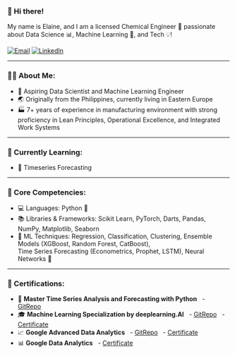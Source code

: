 ### 👋 Hi there!

My name is Elaine, and I am a licensed Chemical Engineer 🧪 passionate about Data Science 📊, Machine Learning 🤖, and Tech 💡!

[![Email](https://img.shields.io/badge/Email-DarkRed?style=for-the-badge&logo=gmail&logoColor=white)](mailto:jenelaine.delacruz@gmail.com)
[![LinkedIn](https://img.shields.io/badge/LinkedIn-blue?style=for-the-badge&logo=linkedin&logoColor=white)](https://linkedin.com/in/jenelaineDC)


---

### 🙋‍♀️ About Me:
- 🌟 Aspiring Data Scientist and Machine Learning Engineer  
- 🌏 Originally from the Philippines, currently living in Eastern Europe   
- 🏭 7+ years of experience in manufacturing environment with strong proficiency in Lean Principles, Operational Excellence, and Integrated Work Systems  

---

### 🌱 Currently Learning:
- 📆 Timeseries Forecasting 

---

### 🔧 Core Competencies:
- 💻 Languages: Python 🐍  
- 📚 Libraries & Frameworks: Scikit Learn, PyTorch, Darts, Pandas, NumPy, Matplotlib, Seaborn  
- 🤖 ML Techniques: Regression, Classification, Clustering, Ensemble Models (XGBoost, Random Forest, CatBoost),  
  Time Series Forecasting (Econometrics, Prophet, LSTM), Neural Networks 🧠  

---
 
### 🏅 Certifications:
- 📆 **Master Time Series Analysis and Forecasting with Python**
  - <a href="https://github.com/jenelaineDC/Master-Time-Series-Analysis-Forecasting/tree/main" target="_blank">GitRepo</a>
- 🎓 **Machine Learning Specialization by deeplearning.AI**
  - <a href="https://github.com/jenelaineDC/MachineLearningSpecialization" target="_blank">GitRepo</a>
  - <a href="https://coursera.org/share/7ab5ba59177c2ea00dcc464e1b069e28" target="_blank">Certificate</a>
- 📈 **Google Advanced Data Analytics**
  - <a href="https://github.com/jenelaineDC/GoogleAdvanceDataAnalytics" target="_blank">GitRepo</a>
  - <a href="https://www.credly.com/badges/2bcc693a-6859-4242-8582-69e5c5ee2316/linked_in_profile" target="_blank">Certificate</a>
- 📊 **Google Data Analytics**
  - <a href="https://www.credly.com/badges/60cbe694-b8a5-4177-8add-b96f9266e89a/linked_in_profile" target="_blank">Certificate</a>


<!--
**jenelaineDC/jenelaineDC** is a ✨ _special_ ✨ repository because its `README.md` (this file) appears on your GitHub profile.

Here are some ideas to get you started:

- 🔭 I’m currently working on ...
- 🌱 I’m currently learning ...
- 👯 I’m looking to collaborate on ...
- 🤔 I’m looking for help with ...
- 💬 Ask me about ...
- 📫 How to reach me: ...
- 😄 Pronouns: ...
- ⚡ Fun fact: ...
-->
